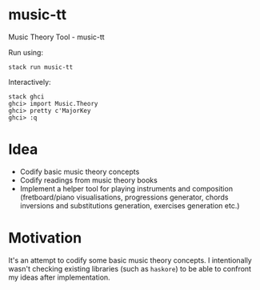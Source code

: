 # music-tt

Music Theory Tool - music-tt

Run using:
```
stack run music-tt
```

Interactively:
```
stack ghci
ghci> import Music.Theory
ghci> pretty c'MajorKey
ghci> :q
```

# Idea

- Codify basic music theory concepts
- Codify readings from music theory books
- Implement a helper tool for playing instruments and composition (fretboard/piano visualisations, progressions generator, chords inversions and substitutions generation, exercises generation etc.)

# Motivation

It's an attempt to codify some basic music theory concepts.
I intentionally wasn't checking existing libraries (such as `haskore`) to be able to confront my ideas after implementation.
